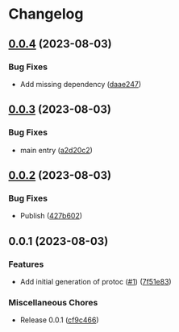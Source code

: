 # Changelog

## [0.0.4](https://github.com/cloudquery/plugin-pb-js/compare/v0.0.3...v0.0.4) (2023-08-03)


### Bug Fixes

* Add missing dependency ([daae247](https://github.com/cloudquery/plugin-pb-js/commit/daae2473b5a9e021cf4918c03062a6474632a944))

## [0.0.3](https://github.com/cloudquery/plugin-pb-js/compare/v0.0.2...v0.0.3) (2023-08-03)


### Bug Fixes

* main entry ([a2d20c2](https://github.com/cloudquery/plugin-pb-js/commit/a2d20c2324387e1529ace59c8bf2b984d05a701a))

## [0.0.2](https://github.com/cloudquery/plugin-pb-js/compare/v0.0.1...v0.0.2) (2023-08-03)


### Bug Fixes

* Publish ([427b602](https://github.com/cloudquery/plugin-pb-js/commit/427b602ac5dfaa3440b0afc7b1969be6db2b1bb2))

## 0.0.1 (2023-08-03)


### Features

* Add initial generation of protoc  ([#1](https://github.com/cloudquery/plugin-pb-js/issues/1)) ([7f51e83](https://github.com/cloudquery/plugin-pb-js/commit/7f51e83e4854afd3ed58d6f4bb562914af5c1a96))


### Miscellaneous Chores

* Release 0.0.1 ([cf9c466](https://github.com/cloudquery/plugin-pb-js/commit/cf9c466ebed3a3dbe26b5794f079828ccc291e06))
